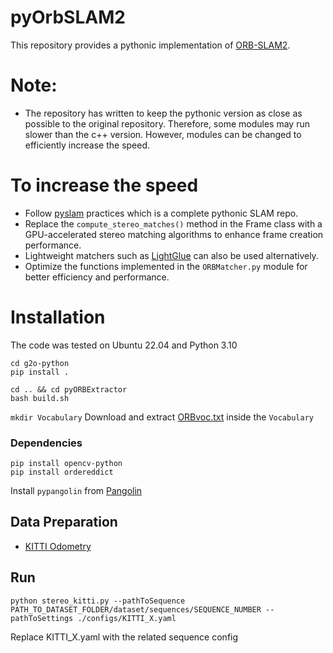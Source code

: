 # pyOrbSLAM2

This repository provides a pythonic implementation of [ORB-SLAM2](https://github.com/raulmur/ORB_SLAM2).

# Note:
* The repository has written to keep the pythonic version as close as possible to the original repository. Therefore, some modules may run slower than the c++ version.
However, modules can be changed to efficiently increase the speed.


# To increase the speed

* Follow [pyslam](https://github.com/luigifreda/pyslam/tree/master) practices which is a complete pythonic SLAM repo.
* Replace the ```compute_stereo_matches()``` method in the Frame class with a GPU-accelerated stereo matching algorithms to enhance frame creation performance.
* Lightweight matchers such as [LightGlue](https://github.com/cvg/LightGlue) can also be used alternatively.
* Optimize the functions implemented in the ```ORBMatcher.py``` module for better efficiency and performance.


# Installation

The code was tested on Ubuntu 22.04 and Python 3.10

```
cd g2o-python
pip install .

cd .. && cd pyORBExtractor
bash build.sh

```
```mkdir Vocabulary``` 
Download and extract [ORBvoc.txt](https://github.com/raulmur/ORB_SLAM2/tree/master/Vocabulary) inside the ```Vocabulary```

### Dependencies

```
pip install opencv-python
pip install ordereddict

```
Install ```pypangolin``` from [Pangolin](https://github.com/stevenlovegrove/Pangolin/tree/master)

## Data Preparation
* [KITTI Odometry](http://www.cvlibs.net/datasets/kitti/eval_odometry.php)

## Run

```
python stereo_kitti.py --pathToSequence PATH_TO_DATASET_FOLDER/dataset/sequences/SEQUENCE_NUMBER --pathToSettings ./configs/KITTI_X.yaml

```
Replace KITTI_X.yaml with the related sequence config
